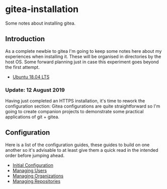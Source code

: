 # gitea-installation
Some notes about installing gitea.

## Introduction
As a complete newbie to gitea I'm going to keep some notes here about my
experiences when installing it. These will be organised in directories by the
host OS. Some forward planning just in case this experiment goes beyond the
first attempt.

- [Ubuntu 18.04 LTS](/ubuntu/ubuntu-1804-LTS/01-Installation.md)

### Update: 12 August 2019
Having just completed an HTTPS installation, it's time to rework the
configuration section: Gitea configurations are quite straightforward so I'm
going to create companion projects to demonstrate some practical
applications of git + gitea.

## Configuration
Here is a list of the configuration guides, these guides to build on one another
so it's advisable to at least give them a quick read in the intended order
before jumping ahead.

- [Initial Configuration](/configuration/01-InitialConfiguration.md)
- [Managing Users](/configuration/02-ManagingUsers.md)
- [Managing Organizations](/configuration/03-ManagingOrganizations.md)
- [Managing Repositories](/configuration/04-ManagingRepositories.md)
